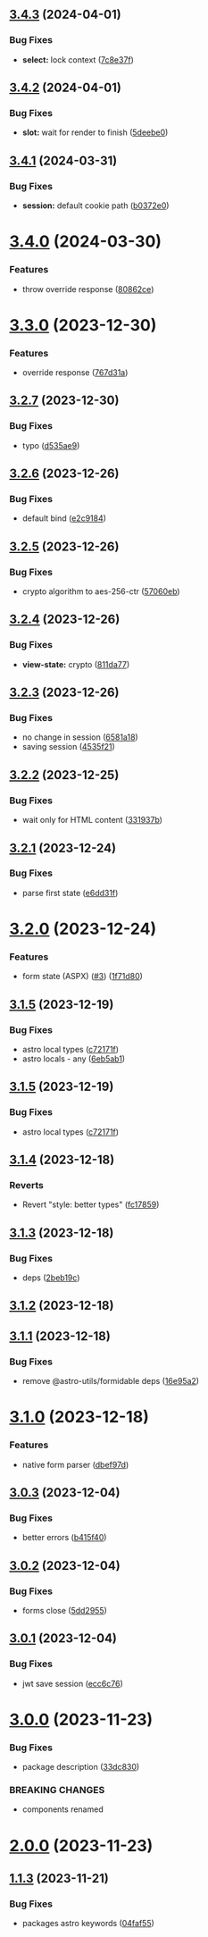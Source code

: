 ## [3.4.3](https://github.com/withastro-utils/utils/compare/@astro-utils/forms@3.4.2...@astro-utils/forms@3.4.3) (2024-04-01)


### Bug Fixes

* **select:** lock context ([7c8e37f](https://github.com/withastro-utils/utils/commit/7c8e37f377840e9324585f21a8db9760fb9b6015))

## [3.4.2](https://github.com/withastro-utils/utils/compare/@astro-utils/forms@3.4.1...@astro-utils/forms@3.4.2) (2024-04-01)


### Bug Fixes

* **slot:** wait for render to finish ([5deebe0](https://github.com/withastro-utils/utils/commit/5deebe07daf04c08acdb34d0ebd487e9bbb2e623))

## [3.4.1](https://github.com/withastro-utils/utils/compare/@astro-utils/forms@3.4.0...@astro-utils/forms@3.4.1) (2024-03-31)


### Bug Fixes

* **session:** default cookie path ([b0372e0](https://github.com/withastro-utils/utils/commit/b0372e0b7e529cd695a4fc3d71e91fa5a3b148d3))

# [3.4.0](https://github.com/withastro-utils/utils/compare/@astro-utils/forms@3.3.0...@astro-utils/forms@3.4.0) (2024-03-30)


### Features

* throw override response ([80862ce](https://github.com/withastro-utils/utils/commit/80862ce9c5e394947f33bf7b02eea632bd4eeec1))

# [3.3.0](https://github.com/withastro-utils/utils/compare/@astro-utils/forms@3.2.7...@astro-utils/forms@3.3.0) (2023-12-30)


### Features

* override response ([767d31a](https://github.com/withastro-utils/utils/commit/767d31ae42836dd96444777acad488a8d24493c1))

## [3.2.7](https://github.com/withastro-utils/utils/compare/@astro-utils/forms@3.2.6...@astro-utils/forms@3.2.7) (2023-12-30)


### Bug Fixes

* typo ([d535ae9](https://github.com/withastro-utils/utils/commit/d535ae975ecabb884aedd8aa0dce1d377b5e391d))

## [3.2.6](https://github.com/withastro-utils/utils/compare/@astro-utils/forms@3.2.5...@astro-utils/forms@3.2.6) (2023-12-26)


### Bug Fixes

* default bind ([e2c9184](https://github.com/withastro-utils/utils/commit/e2c91849fcd70d3bc14d006806f78a179f8573f2))

## [3.2.5](https://github.com/withastro-utils/utils/compare/@astro-utils/forms@3.2.4...@astro-utils/forms@3.2.5) (2023-12-26)


### Bug Fixes

* crypto algorithm to aes-256-ctr ([57060eb](https://github.com/withastro-utils/utils/commit/57060eb1387d393b5306104b1c1029be7d4ebaa0))

## [3.2.4](https://github.com/withastro-utils/utils/compare/@astro-utils/forms@3.2.3...@astro-utils/forms@3.2.4) (2023-12-26)


### Bug Fixes

* **view-state:** crypto ([811da77](https://github.com/withastro-utils/utils/commit/811da7797108facbc0cb3a09044a3d672902c4db))

## [3.2.3](https://github.com/withastro-utils/utils/compare/@astro-utils/forms@3.2.2...@astro-utils/forms@3.2.3) (2023-12-26)


### Bug Fixes

* no change in session ([6581a18](https://github.com/withastro-utils/utils/commit/6581a183c66f47bf8da2c4c2d05b25fc3c695b85))
* saving session ([4535f21](https://github.com/withastro-utils/utils/commit/4535f21e4703dff5b1bd3c7a85074c85b07aa28f))

## [3.2.2](https://github.com/withastro-utils/utils/compare/@astro-utils/forms@3.2.1...@astro-utils/forms@3.2.2) (2023-12-25)


### Bug Fixes

* wait only for HTML content ([331937b](https://github.com/withastro-utils/utils/commit/331937b75a2d40639a11dc6e57e9f8e10d47c6db))

## [3.2.1](https://github.com/withastro-utils/utils/compare/@astro-utils/forms@3.2.0...@astro-utils/forms@3.2.1) (2023-12-24)


### Bug Fixes

* parse first state ([e6dd31f](https://github.com/withastro-utils/utils/commit/e6dd31f9ad95ee69485c32ae2645b1ff02fa0e9f))

# [3.2.0](https://github.com/withastro-utils/utils/compare/@astro-utils/forms@3.1.5...@astro-utils/forms@3.2.0) (2023-12-24)


### Features

* form state (ASPX) ([#3](https://github.com/withastro-utils/utils/issues/3)) ([1f71d80](https://github.com/withastro-utils/utils/commit/1f71d8035b4251f133333cfa35660070a5423492))

## [3.1.5](https://github.com/withastro-utils/utils/compare/@astro-utils/forms@3.1.4...@astro-utils/forms@3.1.5) (2023-12-19)


### Bug Fixes

* astro local types ([c72171f](https://github.com/withastro-utils/utils/commit/c72171f6ac0b147be7c13f68381b038203f6ca11))
* astro locals - any ([6eb5ab1](https://github.com/withastro-utils/utils/commit/6eb5ab17c19b46ddc6d39a0f281a29bbd576b628))

## [3.1.5](https://github.com/withastro-utils/utils/compare/@astro-utils/forms@3.1.4...@astro-utils/forms@3.1.5) (2023-12-19)


### Bug Fixes

* astro local types ([c72171f](https://github.com/withastro-utils/utils/commit/c72171f6ac0b147be7c13f68381b038203f6ca11))

## [3.1.4](https://github.com/withastro-utils/utils/compare/@astro-utils/forms@3.1.3...@astro-utils/forms@3.1.4) (2023-12-18)


### Reverts

* Revert "style: better types" ([fc17859](https://github.com/withastro-utils/utils/commit/fc178598c28aa32d1f99b1a41490f5def509a3b2))

## [3.1.3](https://github.com/withastro-utils/utils/compare/@astro-utils/forms@3.1.2...@astro-utils/forms@3.1.3) (2023-12-18)


### Bug Fixes

* deps ([2beb19c](https://github.com/withastro-utils/utils/commit/2beb19ca3b6be5af9fff46617d8ff48511167ca5))

## [3.1.2](https://github.com/withastro-utils/utils/compare/@astro-utils/forms@3.1.1...@astro-utils/forms@3.1.2) (2023-12-18)

## [3.1.1](https://github.com/withastro-utils/utils/compare/@astro-utils/forms@3.1.0...@astro-utils/forms@3.1.1) (2023-12-18)


### Bug Fixes

* remove @astro-utils/formidable deps ([16e95a2](https://github.com/withastro-utils/utils/commit/16e95a2bcea38e0de07c285d73ef6a6a07f4b468))

# [3.1.0](https://github.com/withastro-utils/utils/compare/@astro-utils/forms@3.0.3...@astro-utils/forms@3.1.0) (2023-12-18)


### Features

* native form parser ([dbef97d](https://github.com/withastro-utils/utils/commit/dbef97db6d71f138edb8829d79b532b468d46e33))

## [3.0.3](https://github.com/withastro-utils/utils/compare/@astro-utils/forms@3.0.2...@astro-utils/forms@3.0.3) (2023-12-04)


### Bug Fixes

* better errors ([b415f40](https://github.com/withastro-utils/utils/commit/b415f40f17653e452ea81620d77fb507db598541))

## [3.0.2](https://github.com/withastro-utils/utils/compare/@astro-utils/forms@3.0.1...@astro-utils/forms@3.0.2) (2023-12-04)


### Bug Fixes

* forms close ([5dd2955](https://github.com/withastro-utils/utils/commit/5dd2955cb62a20d2e1587c83c5ce5e262207d2a4))

## [3.0.1](https://github.com/withastro-utils/utils/compare/@astro-utils/forms@3.0.0...@astro-utils/forms@3.0.1) (2023-12-04)


### Bug Fixes

* jwt save session ([ecc6c76](https://github.com/withastro-utils/utils/commit/ecc6c767d706b649f90997eaf32cd1e70fb316c4))

# [3.0.0](https://github.com/withastro-utils/utils/compare/@astro-utils/forms@2.0.0...@astro-utils/forms@3.0.0) (2023-11-23)


### Bug Fixes

* package description ([33dc830](https://github.com/withastro-utils/utils/commit/33dc830495710c2f8cd8e32ee1d0b3457d9efdd2))


### BREAKING CHANGES

* components renamed

# [2.0.0](https://github.com/withastro-utils/utils/compare/@astro-utils/forms@1.1.3...@astro-utils/forms@2.0.0) (2023-11-23)

## [1.1.3](https://github.com/withastro-utils/utils/compare/@astro-utils/forms@1.1.2...@astro-utils/forms@1.1.3) (2023-11-21)


### Bug Fixes

* packages astro keywords ([04faf55](https://github.com/withastro-utils/utils/commit/04faf559ea1326936e137c2783894b2792cfa9af))
